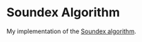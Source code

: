 # Soundex Algorithm

My implementation of the [Soundex algorithm][1].

[1]: https://en.wikipedia.org/wiki/Soundex